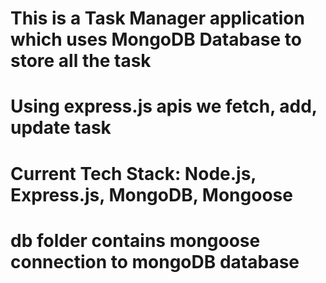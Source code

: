 # This is a Task Manager application which uses MongoDB Database to store all the task

# Using express.js apis we fetch, add, update task

# Current Tech Stack: Node.js, Express.js, MongoDB, Mongoose

# db folder contains mongoose connection to mongoDB database
